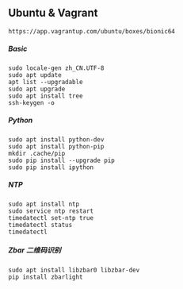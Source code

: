 ## Ubuntu & Vagrant
    https://app.vagrantup.com/ubuntu/boxes/bionic64


##### Basic
    sudo locale-gen zh_CN.UTF-8
    sudo apt update
    apt list --upgradable
    sudo apt upgrade
    sudo apt install tree
    ssh-keygen -o


##### Python
    sudo apt install python-dev
    sudo apt install python-pip
    mkdir .cache/pip
    sudo pip install --upgrade pip
    sudo pip install ipython


##### NTP
    sudo apt install ntp
    sudo service ntp restart
    timedatectl set-ntp true
    timedatectl status
    timedatectl


##### Zbar 二维码识别
    sudo apt install libzbar0 libzbar-dev
    pip install zbarlight
    
